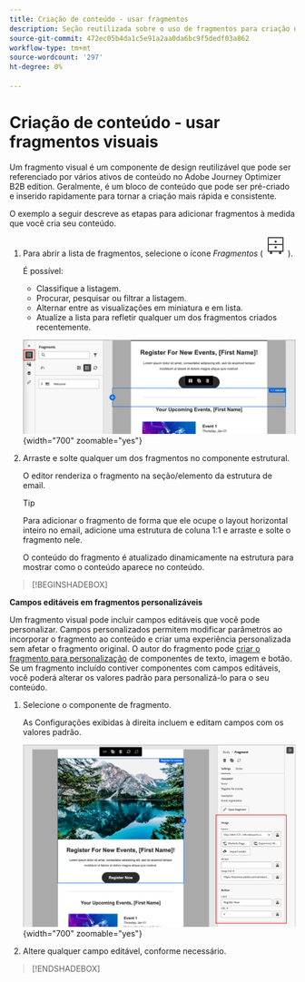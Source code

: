 ```yaml
---
title: Criação de conteúdo - usar fragmentos
description: Seção reutilizada sobre o uso de fragmentos para criação de conteúdo
source-git-commit: 472ec05b4da1c5e91a2aa0da6bc9f5dedf03a862
workflow-type: tm+mt
source-wordcount: '297'
ht-degree: 0%

---
```


# Criação de conteúdo - usar fragmentos visuais

Um fragmento visual é um componente de design reutilizável que pode ser referenciado por vários ativos de conteúdo no Adobe Journey Optimizer B2B edition. Geralmente, é um bloco de conteúdo que pode ser pré-criado e inserido rapidamente para tornar a criação mais rápida e consistente.

O exemplo a seguir descreve as etapas para adicionar fragmentos à medida que você cria seu conteúdo.

1. Para abrir a lista de fragmentos, selecione o ícone _Fragmentos_ ( ![ícone Fragmentos](../user/assets/do-not-localize/icon-fragments.svg) ).

   É possível:

   * Classifique a listagem.
   * Procurar, pesquisar ou filtrar a listagem.
   * Alternar entre as visualizações em miniatura e em lista.
   * Atualize a lista para refletir qualquer um dos fragmentos criados recentemente.

   ![Selecione um fragmento da lista](../user/content/assets/visual-designer-fragments.png){width="700" zoomable="yes"}

1. Arraste e solte qualquer um dos fragmentos no componente estrutural.

   O editor renderiza o fragmento na seção/elemento da estrutura de email.

   >[!TIP]
   >
   >Para adicionar o fragmento de forma que ele ocupe o layout horizontal inteiro no email, adicione uma estrutura de coluna 1:1 e arraste e solte o fragmento nele.

   O conteúdo do fragmento é atualizado dinamicamente na estrutura para mostrar como o conteúdo aparece no conteúdo.

>[!BEGINSHADEBOX]

**Campos editáveis em fragmentos personalizáveis**

Um fragmento visual pode incluir campos editáveis que você pode personalizar. Campos personalizados permitem modificar parâmetros ao incorporar o fragmento ao conteúdo e criar uma experiência personalizada sem afetar o fragmento original. O autor do fragmento pode [criar o fragmento para personalização](../user/content/fragment-authoring.md#enable-fragment-customization) de componentes de texto, imagem e botão. Se um fragmento incluído contiver componentes com campos editáveis, você poderá alterar os valores padrão para personalizá-lo para o seu conteúdo.

1. Selecione o componente de fragmento.

   As Configurações exibidas à direita incluem e editam campos com os valores padrão.

   ![Alterar parâmetros do componente de fragmento](../user/content/assets/fragment-editable-fields-displayed-design.png){width="700" zoomable="yes"}

1. Altere qualquer campo editável, conforme necessário.

>[!ENDSHADEBOX]
